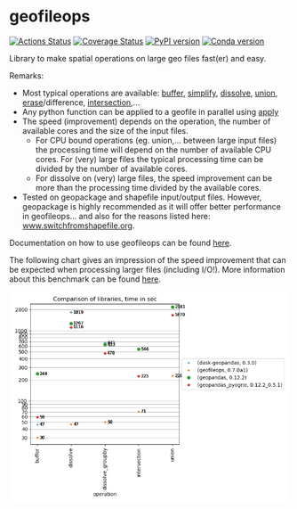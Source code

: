 # geofileops 

[![Actions Status](https://github.com/geofileops/geofileops/actions/workflows/tests.yml/badge.svg?branch=main)](https://github.com/geofileops/geofileops/actions/workflows/tests.yml?query=workflow%3ATests) 
[![Coverage Status](https://codecov.io/gh/geofileops/geofileops/branch/main/graph/badge.svg)](https://codecov.io/gh/geofileops/geofileops)
[![PyPI version](https://img.shields.io/pypi/v/geofileops.svg)](https://pypi.org/project/geofileops)
[![Conda version](https://anaconda.org/conda-forge/geofileops/badges/version.svg)](https://anaconda.org/conda-forge/geofileops)

Library to make spatial operations on large geo files fast(er) and easy.

Remarks: 
* Most typical operations are available: 
  [buffer](https://geofileops.readthedocs.io/en/stable/api/geofileops.apply.html#geofileops.buffer),
  [simplify](https://geofileops.readthedocs.io/en/stable/api/geofileops.apply.html#geofileops.simolify),
  [dissolve](https://geofileops.readthedocs.io/en/stable/api/geofileops.apply.html#geofileops.dissolve),
  [union](https://geofileops.readthedocs.io/en/stable/api/geofileops.apply.html#geofileops.union),
  [erase](https://geofileops.readthedocs.io/en/stable/api/geofileops.apply.html#geofileops.erase)/difference, 
  [intersection](https://geofileops.readthedocs.io/en/stable/api/geofileops.apply.html#geofileops.intersection),...
* Any python function can be applied to a geofile in parallel using [apply](https://geofileops.readthedocs.io/en/stable/api/geofileops.apply.html#geofileops.apply)
* The speed (improvement) depends on the operation, the number of available cores and the size of the input files.
  * For CPU bound operations (eg. union,... between large input files) the processing time will depend on the number of available CPU cores. For (very) large files the typical processing time can be divided by the number of available cores.
  * For dissolve on (very) large files, the speed improvement can be more than the processing time divided by the available cores.
* Tested on geopackage and shapefile input/output files. However, geopackage is highly recommended as it will offer better performance in geofileops... and also for the reasons listed here: www.switchfromshapefile.org.

Documentation on how to use geofileops can be found [here](https://geofileops.readthedocs.io).

The following chart gives an impression of the speed improvement that can be expected when processing larger files (including I/O!). More information about this benchmark can be found [here](https://github.com/geofileops/geobenchmark).

![Geo benchmark](https://github.com/geofileops/geobenchmark/blob/main/results/GeoBenchmark.png)
